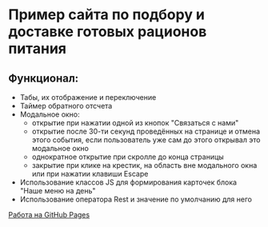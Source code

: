 # Пример сайта по подбору и доставке готовых рационов питания

## Функционал:

* Табы, их отображение и переключение
* Таймер обратного отсчета
* Модальное окно:
  - открытие при нажатии одной из кнопок "Связаться с нами"
  - открытие после 30-ти секунд проведённых на странице и отмена этого события, если пользователь уже сам до этого открывал это модальное окно
  - однократное открытие при скролле до конца страницы
  - закрытие при клике на крестик, на область вне модального окна или при нажатии клавиши Escape
* Использование классов JS для формирования карточек блока "Наше меню на день"
* Использование оператора Rest и значение по умолчанию для него

[Работа на GitHub Pages](https://crow416.github.io/udemy-project-3/)
